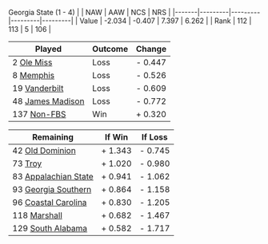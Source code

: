 Georgia State (1 - 4)
|       |   NAW   |   AAW   |   NCS   |   NRS   |
|-------|---------|---------|---------|---------|
| Value |  -2.034 |  -0.407 |   7.397 |   6.262 |
| Rank  |     112 |     113 |       5 |     106 |

| Played                    | Outcome    |  Change  |
|---------------------------|------------|----------|
|   2 [Ole Miss              ](OleMiss.md)| Loss       | -  0.447 |
|   8 [Memphis               ](Memphis.md)| Loss       | -  0.526 |
|  19 [Vanderbilt            ](Vanderbilt.md)| Loss       | -  0.609 |
|  48 [James Madison         ](JamesMadison.md)| Loss       | -  0.772 |
| 137 [Non-FBS               ](NonFBS.md)| Win        | +  0.320 |

| Remaining                 |  If Win  |  If Loss |
|---------------------------|----------|----------|
|  42 [Old Dominion          ](OldDominion.md)| +  1.343 | -  0.745 |
|  73 [Troy                  ](Troy.md)| +  1.020 | -  0.980 |
|  83 [Appalachian State     ](AppalachianState.md)| +  0.941 | -  1.062 |
|  93 [Georgia Southern      ](GeorgiaSouthern.md)| +  0.864 | -  1.158 |
|  96 [Coastal Carolina      ](CoastalCarolina.md)| +  0.830 | -  1.205 |
| 118 [Marshall              ](Marshall.md)| +  0.682 | -  1.467 |
| 129 [South Alabama         ](SouthAlabama.md)| +  0.582 | -  1.717 |

